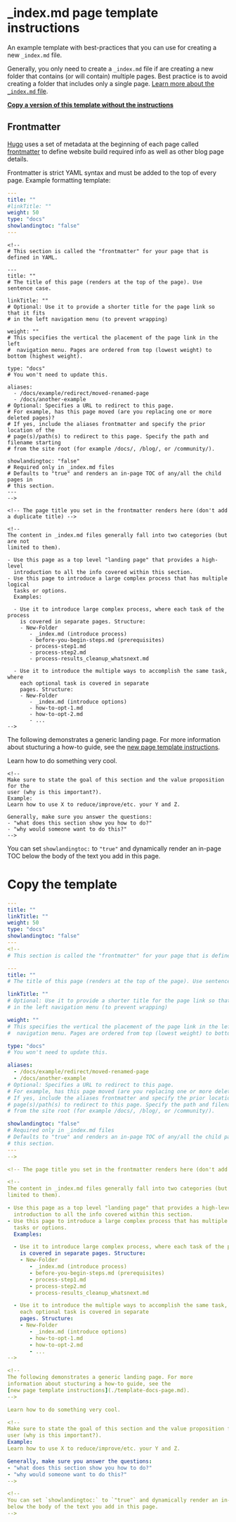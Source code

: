 # _index.md page template instructions

An example template with best-practices that you can use for creating a
new `_index.md` file.

Generally, you only need to create a `_index.md` file if are creating a new
folder that contains (or will contain) multiple pages. Best practice is to
avoid creating a folder that includes only a single page.
[Learn more about the `_index.md` file](https://gohugo.io/content-management/organization/#index-pages-_indexmd).

[**Copy a version of this template without the instructions**](#copy-the-template)

## Frontmatter

[Hugo](https://gohugo.io/) uses a set of metadata at the beginning of each page
called [frontmatter](https://gohugo.io/content-management/front-matter/)
to define website build required info as well as other blog page details.

Frontmatter is strict YAML syntax and must be added to the top of every
page. Example formatting template:

```yaml
---
title: ""
#linkTitle: ""
weight: 50
type: "docs"
showlandingtoc: "false"
---
```
```
<!--
# This section is called the "frontmatter" for your page that is defined in YAML.

---
title: ""
# The title of this page (renders at the top of the page). Use sentence case.

linkTitle: ""
# Optional: Use it to provide a shorter title for the page link so that it fits
# in the left navigation menu (to prevent wrapping)

weight: ""
# This specifies the vertical the placement of the page link in the left
#  navigation menu. Pages are ordered from top (lowest weight) to bottom (highest weight).

type: "docs"
# You won't need to update this.

aliases:
  - /docs/example/redirect/moved-renamed-page
  - /docs/another-example
# Optional: Specifies a URL to redirect to this page.
# For example, has this page moved (are you replacing one or more deleted pages)?
# If yes, include the aliases frontmatter and specify the prior location of the
# page(s)/path(s) to redirect to this page. Specify the path and filename starting
# from the site root (for example /docs/, /blog/, or /community/).

showlandingtoc: "false"
# Required only in _index.md files
# Defaults to "true" and renders an in-page TOC of any/all the child pages in
# this section.
---
-->
```
```
<!-- The page title you set in the frontmatter renders here (don't add a duplicate title) -->
```
```
<!--
The content in _index.md files generally fall into two categories (but are not
limited to them).

- Use this page as a top level "landing page" that provides a high-level
  introduction to all the info covered within this section.
- Use this page to introduce a large complex process that has multiple logical
  tasks or options.
  Examples:

  - Use it to introduce large complex process, where each task of the process
    is covered in separate pages. Structure:
    - New-Folder
       - _index.md (introduce process)
       - before-you-begin-steps.md (prerequisites)
       - process-step1.md
       - process-step2.md
       - process-results_cleanup_whatsnext.md

  - Use it to introduce the multiple ways to accomplish the same task, where
    each optional task is covered in separate
    pages. Structure:
    - New-Folder
       - _index.md (introduce options)
       - how-to-opt-1.md
       - how-to-opt-2.md
       - ...
-->
```

The following demonstrates a generic landing page. For more
information about stucturing a how-to guide, see the
[new page template instructions](./template-docs-page.md).

Learn how to do something very cool.

```
<!--
Make sure to state the goal of this section and the value proposition for the
user (why is this important?).
Example:
Learn how to use X to reduce/improve/etc. your Y and Z.

Generally, make sure you answer the questions:
- "what does this section show you how to do?"
- "why would someone want to do this?"
-->
```

You can set `showlandingtoc:` to `"true"` and dynamically render an in-page TOC
below the body of the text you add in this page.

# Copy the template
```yaml
---
title: ""
linkTitle: ""
weight: 50
type: "docs"
showlandingtoc: "false"
---
<!--
# This section is called the "frontmatter" for your page that is defined in YAML.

---
title: ""
# The title of this page (renders at the top of the page). Use sentence case.

linkTitle: ""
# Optional: Use it to provide a shorter title for the page link so that it fits
# in the left navigation menu (to prevent wrapping)

weight: ""
# This specifies the vertical the placement of the page link in the left
#  navigation menu. Pages are ordered from top (lowest weight) to bottom (highest weight).

type: "docs"
# You won't need to update this.

aliases:
  - /docs/example/redirect/moved-renamed-page
  - /docs/another-example
# Optional: Specifies a URL to redirect to this page.
# For example, has this page moved (are you replacing one or more deleted pages)?
# If yes, include the aliases frontmatter and specify the prior location of the
# page(s)/path(s) to redirect to this page. Specify the path and filename starting
# from the site root (for example /docs/, /blog/, or /community/).

showlandingtoc: "false"
# Required only in _index.md files
# Defaults to "true" and renders an in-page TOC of any/all the child pages in
# this section.
---
-->

<!-- The page title you set in the frontmatter renders here (don't add a duplicate title) -->

<!--
The content in _index.md files generally fall into two categories (but are not
limited to them).

- Use this page as a top level "landing page" that provides a high-level
  introduction to all the info covered within this section.
- Use this page to introduce a large complex process that has multiple logical
  tasks or options.
  Examples:

  - Use it to introduce large complex process, where each task of the process
    is covered in separate pages. Structure:
    - New-Folder
       - _index.md (introduce process)
       - before-you-begin-steps.md (prerequisites)
       - process-step1.md
       - process-step2.md
       - process-results_cleanup_whatsnext.md

  - Use it to introduce the multiple ways to accomplish the same task, where
    each optional task is covered in separate
    pages. Structure:
    - New-Folder
       - _index.md (introduce options)
       - how-to-opt-1.md
       - how-to-opt-2.md
       - ...
-->

<!--
The following demonstrates a generic landing page. For more
information about stucturing a how-to guide, see the
[new page template instructions](./template-docs-page.md).
-->

Learn how to do something very cool.

<!--
Make sure to state the goal of this section and the value proposition for the
user (why is this important?).
Example:
Learn how to use X to reduce/improve/etc. your Y and Z.

Generally, make sure you answer the questions:
- "what does this section show you how to do?"
- "why would someone want to do this?"
-->

<!--
You can set `showlandingtoc:` to `"true"` and dynamically render an in-page TOC
below the body of the text you add in this page.
-->
```

